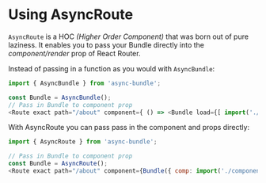 # Using AsyncRoute

`AsyncRoute` is a HOC *(Higher Order Component)* that was born out of pure laziness. It enables you to pass your Bundle directly into the *component/render* prop of React Router.


Instead of passing in a function as you would with `AsyncBundle`:
```js
import { AsyncBundle } from 'async-bundle';

const Bundle = AsyncBundle();
// Pass in Bundle to component prop
<Route exact path="/about" component={ () => <Bundle load={[ import('./components/About') ]}} /> } />
```

With AsyncRoute you can pass pass in the component and props directly:
```js
import { AsyncRoute } from 'async-bundle';

// Pass in Bundle to component prop
const Bundle = AsyncRoute();
<Route exact path="/about" component={Bundle({ comp: import('./components/About') })} />
```
